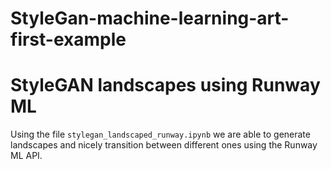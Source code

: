 # StyleGan-machine-learning-art-first-example

# StyleGAN landscapes using Runway ML

Using the file `stylegan_landscaped_runway.ipynb` we are able to generate landscapes and nicely transition between different ones using the Runway ML API.